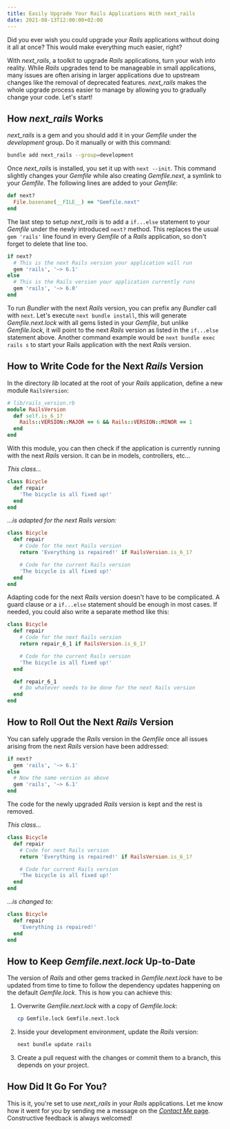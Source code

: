 ```yaml
---
title: Easily Upgrade Your Rails Applications With next_rails
date: 2021-08-13T12:00:00+02:00
---
```


Did you ever wish you could upgrade your *Rails* applications without doing it
all at once? This would make everything much easier, right?

With *next_rails*, a toolkit to upgrade *Rails* applications, turn your wish
into reality. While *Rails* upgrades tend to be manageable in small
applications, many issues are often arising in larger applications due to
upstream changes like the removal of deprecated features. *next_rails* makes the
whole upgrade process easier to manage by allowing you to gradually change your
code. Let's start!

## How *next_rails* Works

*next_rails* is a gem and you should add it in your *Gemfile* under the
*development* group. Do it manually or with this command:

```bash
bundle add next_rails --group=development
```

Once *next_rails* is installed, you set it up with `next --init`. This command
slightly changes your *Gemfile* while also creating *Gemfile.next*, a symlink to
your *Gemfile*. The following lines are added to your *Gemfile*:

```ruby
def next?
  File.basename(__FILE__) == "Gemfile.next"
end
```

The last step to setup *next_rails* is to add a `if...else` statement to your
*Gemfile* under the newly introduced `next?` method. This replaces the usual
`gem 'rails'` line found in every *Gemfile* of a *Rails* application, so don't
forget to delete that line too.

```ruby
if next?
  # This is the next Rails version your application will run
  gem 'rails', '~> 6.1'
else
  # This is the Rails version your application currently runs
  gem 'rails', '~> 6.0'
end
```

To run *Bundler* with the next *Rails* version, you can prefix any *Bundler*
call with `next`. Let's execute `next bundle install`, this will generate
*Gemfile.next.lock* with all gems listed in your *Gemfile*, but unlike
*Gemfile.lock*, it will point to the next *Rails* version as listed in the
`if...else` statement above. Another command example would be `next bundle exec
rails s` to start your Rails application with the next *Rails* version.

## How to Write Code for the Next *Rails* Version

In the directory *lib* located at the root of your *Rails* application, define a
new module `RailsVersion`:

```ruby
# lib/rails_version.rb
module RailsVersion
  def self.is_6_1?
    Rails::VERSION::MAJOR == 6 && Rails::VERSION::MINOR == 1
  end
end
```

With this module, you can then check if the application is currently running
with the next *Rails* version. It can be in models, controllers, etc...

*This class...*

```ruby
class Bicycle
  def repair
    'The bicycle is all fixed up!'
  end
end
```

*...is adapted for the next Rails version:*

```ruby
class Bicycle
  def repair
    # Code for the next Rails version
    return 'Everything is repaired!' if RailsVersion.is_6_1?

    # Code for the current Rails version
    'The bicycle is all fixed up!'
  end
end
```

Adapting code for the next *Rails* version doesn't have to be complicated. A
guard clause or a `if...else` statement should be enough in most cases. If
needed, you could also write a separate method like this:

```ruby
class Bicycle
  def repair
    # Code for the next Rails version
    return repair_6_1 if RailsVersion.is_6_1?

    # Code for the current Rails version
    'The bicycle is all fixed up!'
  end

  def repair_6_1
    # Do whatever needs to be done for the next Rails version
  end
end
```

## How to Roll Out the Next *Rails* Version

You can safely upgrade the *Rails* version in the *Gemfile* once all issues
arising from the next *Rails* version have been addressed:

```ruby
if next?
  gem 'rails', '~> 6.1'
else
  # Now the same version as above
  gem 'rails', '~> 6.1'
end
```

The code for the newly upgraded *Rails* version is kept and the rest is removed.

*This class...*

```ruby
class Bicycle
  def repair
    # Code for next Rails version
    return 'Everything is repaired!' if RailsVersion.is_6_1?

    # Code for current Rails version
    'The bicycle is all fixed up!'
  end
end
```

*...is changed to:*

```ruby
class Bicycle
  def repair
    'Everything is repaired!'
  end
end
```

## How to Keep *Gemfile.next.lock* Up-to-Date

The version of *Rails* and other gems tracked in *Gemfile.next.lock* have to be
updated from time to time to follow the dependency updates happening on the
default *Gemfile.lock*. This is how you can achieve this:

1. Overwrite *Gemfile.next.lock* with a copy of *Gemfile.lock*:

   ```bash
   cp Gemfile.lock Gemfile.next.lock
   ```

2. Inside your development environment, update the *Rails* version:

   ```bash
   next bundle update rails
   ```

3. Create a pull request with the changes or commit them to a branch, this
   depends on your project.

## How Did It Go For You?

This is it, you're set to use *next_rails* in your *Rails* applications. Let me
know how it went for you by sending me a message on the [*Contact Me*
page](/contact-me/). Constructive feedback is always welcomed!
